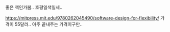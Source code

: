 좋은 책인가봄.. 호평일색일세..

https://mitpress.mit.edu/9780262045490/software-design-for-flexibility/ 가격이 55달러.. 아주 끝내주는 가격이구만..